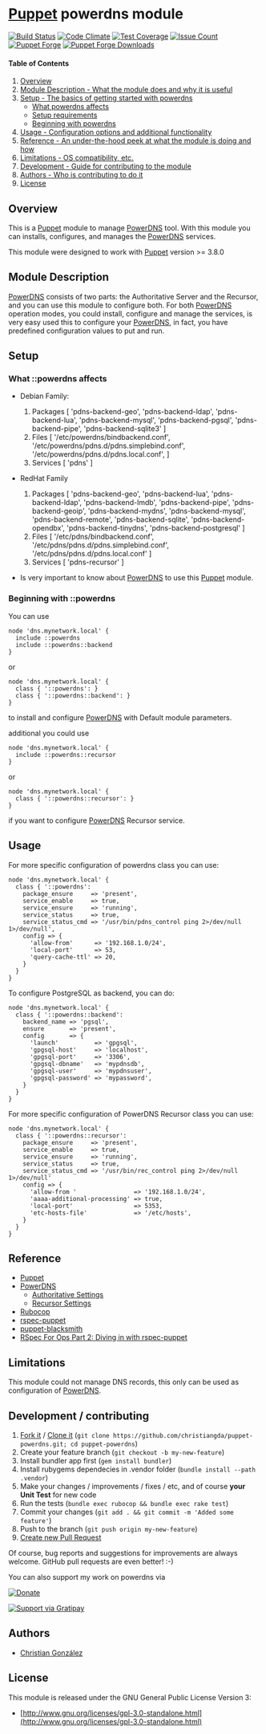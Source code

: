 # [Puppet](https://puppetlabs.com/) powerdns module

[![Build Status](https://travis-ci.org/christiangda/puppet-powerdns.svg?branch=master)](https://travis-ci.org/christiangda/puppet-powerdns)
[![Code Climate](https://codeclimate.com/github/christiangda/puppet-powerdns/badges/gpa.svg)](https://codeclimate.com/github/christiangda/puppet-powerdns)
[![Test Coverage](https://codeclimate.com/github/christiangda/puppet-powerdns/badges/coverage.svg)](https://codeclimate.com/github/christiangda/puppet-powerdns/coverage)
[![Issue Count](https://codeclimate.com/github/christiangda/puppet-powerdns/badges/issue_count.svg)](https://codeclimate.com/github/christiangda/puppet-powerdns)
[![Puppet Forge](http://img.shields.io/puppetforge/v/christiangda/powerdns.svg)](https://forge.puppetlabs.com/christiangda/powerdns)
[![Puppet Forge Downloads](http://img.shields.io/puppetforge/dt/christiangda/powerdns.svg)](https://forge.puppetlabs.com/christiangda/powerdns/scores)

#### Table of Contents

1. [Overview](#overview)
2. [Module Description - What the module does and why it is useful](#module-description)
3. [Setup - The basics of getting started with powerdns](#setup)
    * [What powerdns affects](#what-powerdns-affects)
    * [Setup requirements](#setup-requirements)
    * [Beginning with powerdns](#beginning-with-powerdns)
4. [Usage - Configuration options and additional functionality](#usage)
5. [Reference - An under-the-hood peek at what the module is doing and how](#reference)
5. [Limitations - OS compatibility, etc.](#limitations)
6. [Development - Guide for contributing to the module](#development)
7. [Authors - Who is contributing to do it](#authors)
8. [License](#license)

## Overview

This is a [Puppet](https://puppetlabs.com/) module to manage [PowerDNS](https://www.powerdns.com/) tool.  With this module you can installs, configures, and manages the [PowerDNS](https://www.powerdns.com/) services.

This module were designed to work with [Puppet](https://puppetlabs.com/) version >= 3.8.0

## Module Description

[PowerDNS](https://www.powerdns.com/) consists of two parts: the Authoritative Server and the Recursor, and you can use this module to configure both.
For both [PowerDNS](https://www.powerdns.com/) operation modes, you could install, configure and manage the services,  is very easy used this to configure your [PowerDNS](https://www.powerdns.com/), in fact, you have predefined configuration values to put and run.

## Setup

### What ::powerdns affects

* Debian Family:
    1. Packages [
      'pdns-backend-geo',
      'pdns-backend-ldap',
      'pdns-backend-lua',
      'pdns-backend-mysql',
      'pdns-backend-pgsql',
      'pdns-backend-pipe',
      'pdns-backend-sqlite3'
    ]
    2. Files [
      '/etc/powerdns/bindbackend.conf',
      '/etc/powerdns/pdns.d/pdns.simplebind.conf',
      '/etc/powerdns/pdns.d/pdns.local.conf',
    ]
    3. Services [
      'pdns'
    ]
* RedHat Family
    1. Packages [
      'pdns-backend-geo',
      'pdns-backend-lua',
      'pdns-backend-ldap',
      'pdns-backend-lmdb',
      'pdns-backend-pipe',
      'pdns-backend-geoip',
      'pdns-backend-mydns',
      'pdns-backend-mysql',
      'pdns-backend-remote',
      'pdns-backend-sqlite',
      'pdns-backend-opendbx',
      'pdns-backend-tinydns',
      'pdns-backend-postgresql'
    ]
    2. Files [
      '/etc/pdns/bindbackend.conf',
      '/etc/pdns/pdns.d/pdns.simplebind.conf',
      '/etc/pdns/pdns.d/pdns.local.conf'
    ]
    3. Services [
      'pdns-recursor'
    ]

* Is very important to know about [PowerDNS](https://www.powerdns.com/) to use this [Puppet](https://puppetlabs.com/) module.

### Beginning with ::powerdns

You can use
```puppet
node 'dns.mynetwork.local' {
  include ::powerdns
  include ::powerdns::backend
}
```
or
```puppet
node 'dns.mynetwork.local' {
  class { '::powerdns': }
  class { '::powerdns::backend': }
}
```
to install and configure [PowerDNS](https://www.powerdns.com/) with Default module parameters.

additional you could use
```puppet
node 'dns.mynetwork.local' {
  include ::powerdns::recursor
}
```
or
```puppet
node 'dns.mynetwork.local' {
  class { '::powerdns::recursor': }
}
```
if you want to configure [PowerDNS](https://www.powerdns.com/) Recursor service.

## Usage

For more specific configuration of powerdns class you can use:
```puppet
node 'dns.mynetwork.local' {
  class { '::powerdns':
    package_ensure     => 'present',
    service_enable     => true,
    service_ensure     => 'running',
    service_status     => true,
    service_status_cmd => '/usr/bin/pdns_control ping 2>/dev/null 1>/dev/null',
    config => {
      'allow-from'      => '192.168.1.0/24',
      'local-port'      => 53,
      'query-cache-ttl' => 20,
    }
  }
}
```
To configure PostgreSQL as backend, you can do:
```puppet
node 'dns.mynetwork.local' {
  class { '::powerdns::backend':
    backend_name => 'pgsql',
    ensure       => 'present',
    config       => {
      'launch'          => 'gpgsql',
      'gpgsql-host'     => 'localhost',
      'gpgsql-port'     => '3306',
      'gpgsql-dbname'   => 'mypdnsdb',
      'gpgsql-user'     => 'mypdnsuser',
      'gpgsql-password' => 'mypassword',
    }
  }
}
```

For more specific configuration of PowerDNS Recursor class you can use:
```puppet
node 'dns.mynetwork.local' {
  class { '::powerdns::recursor':
    package_ensure     => 'present',
    service_enable     => true,
    service_ensure     => 'running',
    service_status     => true,
    service_status_cmd => '/usr/bin/rec_control ping 2>/dev/null 1>/dev/null'
    config => {
      'allow-from '                => '192.168.1.0/24',
      'aaaa-additional-processing' => true,
      'local-port'                 => 5353,
      'etc-hosts-file'             => '/etc/hosts',
    }
  }
}
```

## Reference

* [Puppet](https://puppetlabs.com/)
* [PowerDNS](https://www.powerdns.com/)
  * [Authoritative Settings](https://doc.powerdns.com/md/authoritative/settings/)
  * [Recursor Settings](https://doc.powerdns.com/md/recursor/settings/)
* [Rubocop](https://github.com/bbatsov/rubocop)
* [rspec-puppet](http://rspec-puppet.com/)
* [puppet-blacksmith](https://github.com/voxpupuli/puppet-blacksmith)
* [RSpec For Ops Part 2: Diving in with rspec-puppet](http://blog.danzil.io/page2/)


## Limitations

This module could not manage DNS records, this only can be used as configuration of [PowerDNS](https://www.powerdns.com/).

## Development / contributing

1. [Fork it](https://github.com/christiangda/puppet-powerdns#fork-destination-box) / [Clone it](https://github.com/christiangda/puppet-powerdns.git) (`git clone https://github.com/christiangda/puppet-powerdns.git; cd puppet-powerdns`)
2. Create your feature branch (`git checkout -b my-new-feature`)
3. Install bundler app first (`gem install bundler`)
4. Install rubygems dependecies in .vendor folder (`bundle install --path .vendor`)
5. Make your changes / improvements / fixes / etc, and of course **your Unit Test** for new code
6. Run the tests (`bundle exec rubocop && bundle exec rake test`)
6. Commit your changes (`git add . && git commit -m 'Added some feature'`)
5. Push to the branch (`git push origin my-new-feature`)
6. [Create new Pull Request](https://github.com/christiangda/puppet-powerdns/pull/new/master)

Of course, bug reports and suggestions for improvements are always
welcome. GitHub pull requests are even better! :-)

You can also support my work on powerdns via

[![Donate](https://img.shields.io/badge/Donate-PayPal-green.svg)](paypal.me/christiangda)

[![Support via Gratipay](https://cdn.rawgit.com/gratipay/gratipay-badge/2.1.3/dist/gratipay.png)](https://gratipay.com/~645e3ac3c159/)

## Authors

* [Christian González](https://github.com/christiangda)

## License

This module is released under the GNU General Public License Version 3:

* [http://www.gnu.org/licenses/gpl-3.0-standalone.html](http://www.gnu.org/licenses/gpl-3.0-standalone.html)
